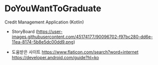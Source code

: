# DoYouWantToGraduate
Credit Management Application (Kotlin)

- StoryBoard
(https://user-images.githubusercontent.com/45174177/90096702-f97bc280-dd6e-11ea-8174-5b8e5dc00dd9.png)


- 도움받은 사이트
https://www.flaticon.com/search?word=internet
https://developer.android.com/guide?hl=ko
